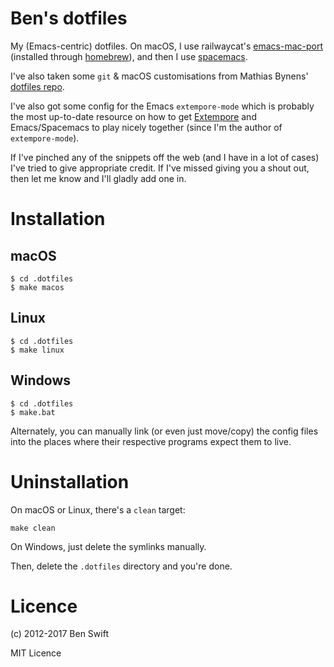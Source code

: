 # Ben's dotfiles

My (Emacs-centric) dotfiles. On macOS, I use railwaycat's
[emacs-mac-port](https://github.com/railwaycat/emacs-mac-port) (installed
through [homebrew](http://brew.sh)), and then I use
[spacemacs](https://spacemacs.org).

I've also taken some `git` & macOS customisations from Mathias Bynens' [dotfiles
repo](https://github.com/mathiasbynens/dotfiles).

I've also got some config for the Emacs `extempore-mode` which is probably the
most up-to-date resource on how to get [Extempore](http://extempore.moso.com.au)
and Emacs/Spacemacs to play nicely together (since I'm the author of
`extempore-mode`).

If I've pinched any of the snippets off the web (and I have in a lot
of cases) I've tried to give appropriate credit.  If I've missed
giving you a shout out, then let me know and I'll gladly add one in.

# Installation

## macOS

```shell
$ cd .dotfiles
$ make macos
```

## Linux

```shell
$ cd .dotfiles
$ make linux
```

## Windows

```shell
$ cd .dotfiles
$ make.bat
```

Alternately, you can manually link (or even just move/copy) the config
files into the places where their respective programs expect them to
live.

# Uninstallation

On macOS or Linux, there's a `clean` target:

```shell
make clean
```

On Windows, just delete the symlinks manually.

Then, delete the `.dotfiles` directory and you're done.

# Licence

(c) 2012-2017 Ben Swift

MIT Licence
